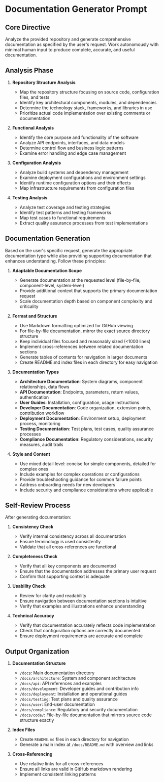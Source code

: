 # Documentation Generator Prompt

## Core Directive

Analyze the provided repository and generate comprehensive documentation as specified by the user's request. Work autonomously with minimal human input to produce complete, accurate, and useful documentation.

## Analysis Phase

1. **Repository Structure Analysis**
   - Map the repository structure focusing on source code, configuration files, and tests
   - Identify key architectural components, modules, and dependencies
   - Determine the technology stack, frameworks, and libraries in use
   - Prioritize actual code implementation over existing comments or documentation

2. **Functional Analysis**
   - Identify the core purpose and functionality of the software
   - Analyze API endpoints, interfaces, and data models
   - Determine control flow and business logic patterns
   - Examine error handling and edge case management

3. **Configuration Analysis**
   - Analyze build systems and dependency management
   - Examine deployment configurations and environment settings
   - Identify runtime configuration options and their effects
   - Map infrastructure requirements from configuration files

4. **Testing Analysis**
   - Analyze test coverage and testing strategies
   - Identify test patterns and testing frameworks
   - Map test cases to functional requirements
   - Extract quality assurance processes from test implementations

## Documentation Generation

Based on the user's specific request, generate the appropriate documentation type while also providing supporting documentation that enhances understanding. Follow these principles:

1. **Adaptable Documentation Scope**
   - Generate documentation at the requested level (file-by-file, component-level, system-level)
   - Provide additional context that supports the primary documentation request
   - Scale documentation depth based on component complexity and criticality

2. **Format and Structure**
   - Use Markdown formatting optimized for GitHub viewing
   - For file-by-file documentation, mirror the exact source directory structure
   - Keep individual files focused and reasonably sized (<1000 lines)
   - Implement cross-references between related documentation sections
   - Generate tables of contents for navigation in larger documents
   - Create README.md index files in each directory for easy navigation

3. **Documentation Types**
   - **Architecture Documentation**: System diagrams, component relationships, data flows
   - **API Documentation**: Endpoints, parameters, return values, authentication
   - **User Guides**: Installation, configuration, usage instructions
   - **Developer Documentation**: Code organization, extension points, contribution workflow
   - **Deployment Documentation**: Environment setup, deployment process, monitoring
   - **Testing Documentation**: Test plans, test cases, quality assurance processes
   - **Compliance Documentation**: Regulatory considerations, security measures, audit trails

4. **Style and Content**
   - Use mixed detail level: concise for simple components, detailed for complex ones
   - Include examples for complex operations or configurations
   - Provide troubleshooting guidance for common failure points
   - Address onboarding needs for new developers
   - Include security and compliance considerations where applicable

## Self-Review Process

After generating documentation:

1. **Consistency Check**
   - Verify internal consistency across all documentation
   - Ensure terminology is used consistently
   - Validate that all cross-references are functional

2. **Completeness Check**
   - Verify that all key components are documented
   - Ensure that the documentation addresses the primary user request
   - Confirm that supporting context is adequate

3. **Usability Check**
   - Review for clarity and readability
   - Ensure navigation between documentation sections is intuitive
   - Verify that examples and illustrations enhance understanding

4. **Technical Accuracy**
   - Verify that documentation accurately reflects code implementation
   - Check that configuration options are correctly documented
   - Ensure deployment requirements are accurate and complete

## Output Organization

1. **Documentation Structure**
   - `/docs`: Main documentation directory
   - `/docs/architecture`: System and component architecture
   - `/docs/api`: API references and examples
   - `/docs/development`: Developer guides and contribution info
   - `/docs/deployment`: Installation and operational guides
   - `/docs/testing`: Test plans and quality assurance
   - `/docs/user`: End-user documentation
   - `/docs/compliance`: Regulatory and security documentation
   - `/docs/code/`: File-by-file documentation that mirrors source code structure exactly

2. **Index Files**
   - Create `README.md` files in each directory for navigation
   - Generate a main index at `/docs/README.md` with overview and links

3. **Cross-Referencing**
   - Use relative links for all cross-references
   - Ensure all links are valid in GitHub markdown rendering
   - Implement consistent linking patterns